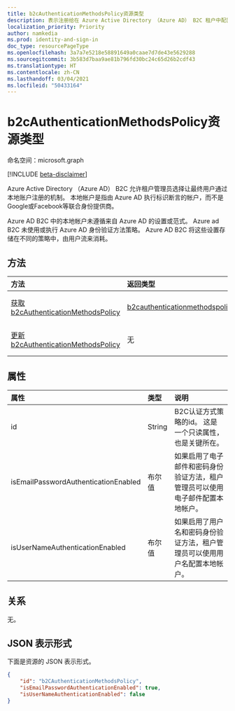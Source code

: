 ```yaml
---
title: b2cAuthenticationMethodsPolicy资源类型
description: 表示注册给在 Azure Active Directory （Azure AD） B2C 租户中配置的用户的本地帐户身份验证方法。
localization_priority: Priority
author: namkedia
ms.prod: identity-and-sign-in
doc_type: resourcePageType
ms.openlocfilehash: 3a7a7e5218e58891649a0caae7d7de43e5629288
ms.sourcegitcommit: 3b583d7baa9ae81b796fd30bc24c65d26b2cdf43
ms.translationtype: HT
ms.contentlocale: zh-CN
ms.lasthandoff: 03/04/2021
ms.locfileid: "50433164"
---
```

# <a name="b2cauthenticationmethodspolicy-resource-type"></a>b2cAuthenticationMethodsPolicy资源类型

命名空间：microsoft.graph

[!INCLUDE [beta-disclaimer](../../includes/beta-disclaimer.md)]

Azure Active Directory （Azure AD） B2C 允许租户管理员选择让最终用户通过本地账户注册的机制。 本地帐户是指由 Azure AD 执行标识断言的帐户，而不是Google或Facebook等联合身份提供商。

Azure AD B2C 中的本地帐户未遵循来自 Azure AD 的设置或范式。 Azure ad B2C 未使用或执行 Azure AD 身份验证方法策略。 Azure AD B2C 将这些设置存储在不同的策略中，由用户流来消耗。

## <a name="methods"></a>方法

| 方法       | 返回类型 | Description |
|:-------------|:------------|:------------|
| [获取 b2cAuthenticationMethodsPolicy](../api/b2cauthenticationmethodspolicy-get.md) | [b2cauthenticationmethodspolicy](b2cauthenticationmethodspolicy.md) | 读取 **b2cauthenticationmethodspolicy** 对象的属性。 |
| [更新 b2cAuthenticationMethodsPolicy](../api/b2cauthenticationmethodspolicy-update.md) | 无 | 更新 **b2cauthenticationmethodspolicy** 对象的属性。 |

## <a name="properties"></a>属性

| 属性     | 类型        | 说明 |
|:-------------|:------------|:------------|
|id|String|B2C认证方式策略的id。 这是一个只读属性，也是关键所在。|
|isEmailPasswordAuthenticationEnabled|布尔值|如果启用了电子邮件和密码身份验证方法，租户管理员可以使用电子邮件配置本地帐户。|
|isUserNameAuthenticationEnabled|布尔值|如果启用了用户名和密码身份验证方法，租户管理员可以使用用户名配置本地帐户。|

## <a name="relationships"></a>关系

无。

## <a name="json-representation"></a>JSON 表示形式

下面是资源的 JSON 表示形式。

<!-- {
  "blockType": "resource",
  "optionalProperties": [

  ],
  "@odata.type": "microsoft.graph.b2cAuthenticationMethodsPolicy",
  "keyProperty": "id"
}-->

```json
{
    "id": "b2CAuthenticationMethodsPolicy",
    "isEmailPasswordAuthenticationEnabled": true,
    "isUserNameAuthenticationEnabled": false
}
```

<!-- uuid: 16cd6b66-4b1a-43a1-adaf-3a886856ed98
2019-02-04 14:57:30 UTC -->
<!-- {
  "type": "#page.annotation",
  "description": "b2cAuthenticationMethodsPolicy resource",
  "keywords": "",
  "section": "documentation",
  "tocPath": ""
}-->
